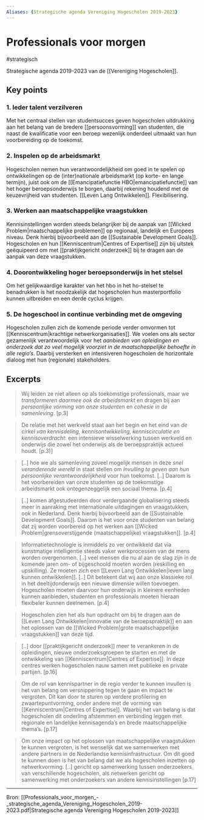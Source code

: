 ```yaml
---
Aliases: {Strategische agenda Vereniging Hogescholen 2019-2023}
---
```

# Professionals voor morgen
#strategisch

Strategische agenda 2019-2023 van de [[Vereniging Hogescholen]].

## Key points

### 1. Ieder talent verzilveren
Met het centraal stellen van studentsucces geven hogescholen uitdrukking aan het belang van de bredere [[persoonsvorming]] van studenten, die naast de kwalificatie voor een beroep wezenlijk onderdeel uitmaakt van hun voorbereiding op de toekomst. 

### 2. Inspelen op de arbeidsmarkt
Hogescholen nemen hun verantwoordelijkheid om goed in te spelen op ontwikkelingen op de (inter)nationale arbeidsmarkt (op korte- en lange termijn), juist ook om de [[Emancipatiefunctie HBO|emancipatiefunctie]] van het hoger beroepsonderwijs te borgen, daarbij rekening houdend met de keuzevrijheid van studenten. [[Leven Lang Ontwikkelen]]. Flexibilisering.

### 3. Werken aan maatschappelijke vraagstukken
Kennisinstellingen worden steeds belangrijker bij de aanpak van [[Wicked Problem|maatschappelijke problemen]] op regionaal, landelijk en Europees niveau. Denk hierbij bijvoorbeeld aan de [[Sustainable Development Goals]]. Hogescholen en hun [[Kenniscentrum|Centres of Expertise]] zijn bij uitstek geëquipeerd om met [[praktijkgericht onderzoek]] bij te dragen aan de aanpak van deze vraagstukken.

### 4. Doorontwikkeling hoger beroepsonderwijs in het stelsel
Om het gelijkwaardige karakter van het hbo in het ho-stelsel te benadrukken is het noodzakelijk dat hogescholen hun masterportfolio kunnen uitbreiden en een derde cyclus krijgen.

### 5. De hogeschool in continue verbinding met de omgeving
Hogescholen zullen zich de komende periode verder omvormen tot [[Kenniscentrum|krachtige netwerkorganisaties]]. We voelen ons als sector gezamenlijk verantwoordelijk voor het *aanbieden van opleidingen en onderzoek dat zo veel mogelijk voorziet in de maatschappelijke behoefte in alle regio’s*. Daarbij versterken en intensiveren hogescholen de horizontale dialoog met hun (regionale) stakeholders.


## Excerpts

> Wij leiden ze niet alleen op als toekomstige professionals, maar we *transformeren daarmee ook de arbeidsmarkt* en dragen bij aan *persoonlijke vorming van onze studenten* en *cohesie in de samenleving*. [p.3]

> De relatie met het werkveld staat aan het begin en het eind van *de cirkel van kennisdeling, kennisontwikkeling, kenniscirculatie en kennisoverdracht*: een intensieve wisselwerking tussen werkveld en onderwijs die zowel het onderwijs als de beroepspraktijk actueel houdt. [p.3)]

> [..] hoe we als samenleving zoveel mogelijk mensen in deze *snel veranderende wereld* in staat stellen om *invulling te geven aan hun persoonlijke verantwoordelijkheid* voor hun toekomst. [..] Daarom is het voorbereiden van onze studenten op de toekomstige arbeidsmarkt ook ontegenzeggelijk een sociaal thema. [p.4]

> [..] komen afgestudeerden door verdergaande globalisering steeds meer in aanraking met internationale uitdagingen en vraagstukken, ook in Nederland. Denk hierbij bijvoorbeeld aan de [[Sustainable Development Goals]]. Daarom is het voor onze studenten van belang dat zij worden voorbereid op het werken aan [[Wicked Problem|grensoverstijgende (maatschappelijke) vraagstukken]]. [p.4]

> Informatietechnologie is inmiddels zo ver ontwikkeld dat via kunstmatige intelligentie steeds vaker werkprocessen van de mens worden overgenomen. [..] veel mensen die nu al aan de slag zijn in de komende jaren om- of bijgeschoold moeten worden (reskilling en upskilling). Ze moeten zich een [[Leven Lang Ontwikkelen|leven lang kunnen ontwikkelen]]. [..] Dit betekent dat wij aan onze klassieke rol in het deeltijdonderwijs een nieuwe dimensie willen toevoegen. Hogescholen moeten daarvoor hun onderwijs in kleinere eenheden kunnen aanbieden, studenten en professionals moeten hieraan flexibeler kunnen deelnemen. [p.4]

> Hogescholen zien het als hun opdracht om bij te dragen aan de [[Leven Lang Ontwikkelen|innovatie van de beroepspraktijk]] en aan het oplossen van de [[Wicked Problem|grote maatschappelijke vraagstukken]] van deze tijd.

> [..] door [[praktijkgericht onderzoek]] meer te verankeren in de opleidingen, nieuwe onderzoeksgroepen te starten en met de ontwikkeling van [[Kenniscentrum|Centres of Expertise]]. In deze centres werken hogescholen nauw samen met publieke en private partijen. [p.16]

> Om de rol van kennispartner in de regio verder te kunnen invullen is het van belang om versnippering tegen te gaan en impact te vergroten. Dit kan door te sturen op verdere profilering en zwaartepuntvorming, onder andere met de vorming van [[Kenniscentrum|Centres of Expertise]]. Waarbij het van belang is dat hogescholen dit onderling afstemmen en verbinding leggen met regionale en landelijke kennisagenda’s en brede maatschappelijke thema’s. [p.17]

> Om onze impact op het oplossen van maatschappelijke vraagstukken te kunnen vergroten, is het wenselijk dat we samenwerken met andere partners in de Nederlandse kennisinfrastructuur. Om dit goed te kunnen doen is het van belang dat we als hogescholen inzetten op  netwerkvorming. [..] gericht op samenwerking tussen onderzoekers van verschillende hogescholen, als netwerken gericht op samenwerking met onderzoekers van andere kennisinstellingen [p.17]

---
Bron: [[Professionals_voor_morgen_-_strategische_agenda_Vereniging_Hogescholen_2019-2023.pdf|Strategische agenda Vereniging Hogescholen 2019-2023]]

